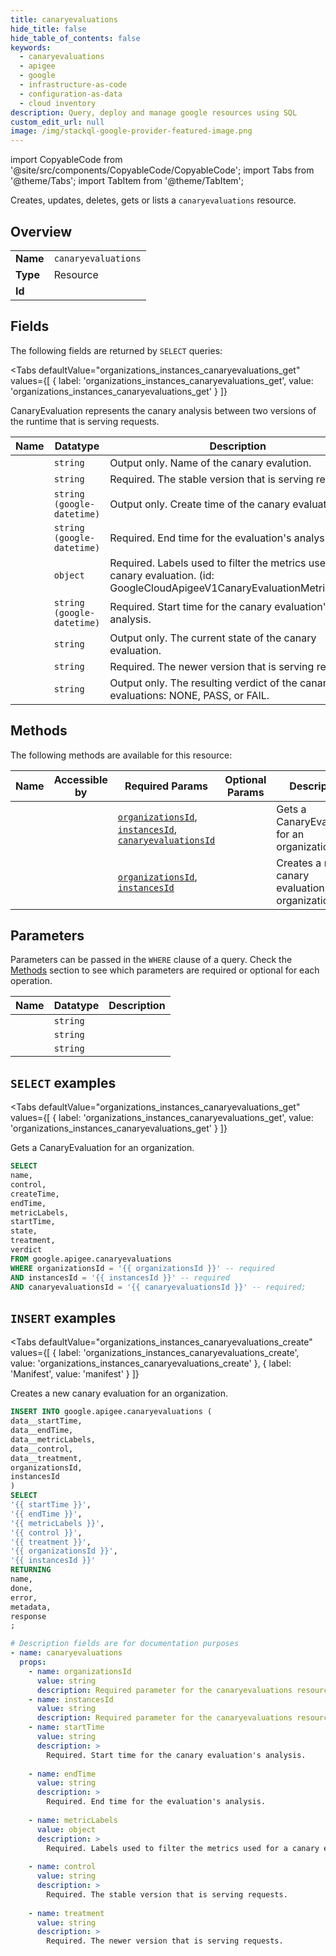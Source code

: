 ```yaml
--- 
title: canaryevaluations
hide_title: false
hide_table_of_contents: false
keywords:
  - canaryevaluations
  - apigee
  - google
  - infrastructure-as-code
  - configuration-as-data
  - cloud inventory
description: Query, deploy and manage google resources using SQL
custom_edit_url: null
image: /img/stackql-google-provider-featured-image.png
---
```


import CopyableCode from '@site/src/components/CopyableCode/CopyableCode';
import Tabs from '@theme/Tabs';
import TabItem from '@theme/TabItem';

Creates, updates, deletes, gets or lists a <code>canaryevaluations</code> resource.

## Overview
<table><tbody>
<tr><td><b>Name</b></td><td><code>canaryevaluations</code></td></tr>
<tr><td><b>Type</b></td><td>Resource</td></tr>
<tr><td><b>Id</b></td><td><CopyableCode code="google.apigee.canaryevaluations" /></td></tr>
</tbody></table>

## Fields

The following fields are returned by `SELECT` queries:

<Tabs
    defaultValue="organizations_instances_canaryevaluations_get"
    values={[
        { label: 'organizations_instances_canaryevaluations_get', value: 'organizations_instances_canaryevaluations_get' }
    ]}
>
<TabItem value="organizations_instances_canaryevaluations_get">

CanaryEvaluation represents the canary analysis between two versions of the runtime that is serving requests.

<table>
<thead>
    <tr>
    <th>Name</th>
    <th>Datatype</th>
    <th>Description</th>
    </tr>
</thead>
<tbody>
<tr>
    <td><CopyableCode code="name" /></td>
    <td><code>string</code></td>
    <td>Output only. Name of the canary evalution.</td>
</tr>
<tr>
    <td><CopyableCode code="control" /></td>
    <td><code>string</code></td>
    <td>Required. The stable version that is serving requests.</td>
</tr>
<tr>
    <td><CopyableCode code="createTime" /></td>
    <td><code>string (google-datetime)</code></td>
    <td>Output only. Create time of the canary evaluation.</td>
</tr>
<tr>
    <td><CopyableCode code="endTime" /></td>
    <td><code>string (google-datetime)</code></td>
    <td>Required. End time for the evaluation's analysis.</td>
</tr>
<tr>
    <td><CopyableCode code="metricLabels" /></td>
    <td><code>object</code></td>
    <td>Required. Labels used to filter the metrics used for a canary evaluation. (id: GoogleCloudApigeeV1CanaryEvaluationMetricLabels)</td>
</tr>
<tr>
    <td><CopyableCode code="startTime" /></td>
    <td><code>string (google-datetime)</code></td>
    <td>Required. Start time for the canary evaluation's analysis.</td>
</tr>
<tr>
    <td><CopyableCode code="state" /></td>
    <td><code>string</code></td>
    <td>Output only. The current state of the canary evaluation.</td>
</tr>
<tr>
    <td><CopyableCode code="treatment" /></td>
    <td><code>string</code></td>
    <td>Required. The newer version that is serving requests.</td>
</tr>
<tr>
    <td><CopyableCode code="verdict" /></td>
    <td><code>string</code></td>
    <td>Output only. The resulting verdict of the canary evaluations: NONE, PASS, or FAIL.</td>
</tr>
</tbody>
</table>
</TabItem>
</Tabs>

## Methods

The following methods are available for this resource:

<table>
<thead>
    <tr>
    <th>Name</th>
    <th>Accessible by</th>
    <th>Required Params</th>
    <th>Optional Params</th>
    <th>Description</th>
    </tr>
</thead>
<tbody>
<tr>
    <td><a href="#organizations_instances_canaryevaluations_get"><CopyableCode code="organizations_instances_canaryevaluations_get" /></a></td>
    <td><CopyableCode code="select" /></td>
    <td><a href="#parameter-organizationsId"><code>organizationsId</code></a>, <a href="#parameter-instancesId"><code>instancesId</code></a>, <a href="#parameter-canaryevaluationsId"><code>canaryevaluationsId</code></a></td>
    <td></td>
    <td>Gets a CanaryEvaluation for an organization.</td>
</tr>
<tr>
    <td><a href="#organizations_instances_canaryevaluations_create"><CopyableCode code="organizations_instances_canaryevaluations_create" /></a></td>
    <td><CopyableCode code="insert" /></td>
    <td><a href="#parameter-organizationsId"><code>organizationsId</code></a>, <a href="#parameter-instancesId"><code>instancesId</code></a></td>
    <td></td>
    <td>Creates a new canary evaluation for an organization.</td>
</tr>
</tbody>
</table>

## Parameters

Parameters can be passed in the `WHERE` clause of a query. Check the [Methods](#methods) section to see which parameters are required or optional for each operation.

<table>
<thead>
    <tr>
    <th>Name</th>
    <th>Datatype</th>
    <th>Description</th>
    </tr>
</thead>
<tbody>
<tr id="parameter-canaryevaluationsId">
    <td><CopyableCode code="canaryevaluationsId" /></td>
    <td><code>string</code></td>
    <td></td>
</tr>
<tr id="parameter-instancesId">
    <td><CopyableCode code="instancesId" /></td>
    <td><code>string</code></td>
    <td></td>
</tr>
<tr id="parameter-organizationsId">
    <td><CopyableCode code="organizationsId" /></td>
    <td><code>string</code></td>
    <td></td>
</tr>
</tbody>
</table>

## `SELECT` examples

<Tabs
    defaultValue="organizations_instances_canaryevaluations_get"
    values={[
        { label: 'organizations_instances_canaryevaluations_get', value: 'organizations_instances_canaryevaluations_get' }
    ]}
>
<TabItem value="organizations_instances_canaryevaluations_get">

Gets a CanaryEvaluation for an organization.

```sql
SELECT
name,
control,
createTime,
endTime,
metricLabels,
startTime,
state,
treatment,
verdict
FROM google.apigee.canaryevaluations
WHERE organizationsId = '{{ organizationsId }}' -- required
AND instancesId = '{{ instancesId }}' -- required
AND canaryevaluationsId = '{{ canaryevaluationsId }}' -- required;
```
</TabItem>
</Tabs>


## `INSERT` examples

<Tabs
    defaultValue="organizations_instances_canaryevaluations_create"
    values={[
        { label: 'organizations_instances_canaryevaluations_create', value: 'organizations_instances_canaryevaluations_create' },
        { label: 'Manifest', value: 'manifest' }
    ]}
>
<TabItem value="organizations_instances_canaryevaluations_create">

Creates a new canary evaluation for an organization.

```sql
INSERT INTO google.apigee.canaryevaluations (
data__startTime,
data__endTime,
data__metricLabels,
data__control,
data__treatment,
organizationsId,
instancesId
)
SELECT 
'{{ startTime }}',
'{{ endTime }}',
'{{ metricLabels }}',
'{{ control }}',
'{{ treatment }}',
'{{ organizationsId }}',
'{{ instancesId }}'
RETURNING
name,
done,
error,
metadata,
response
;
```
</TabItem>
<TabItem value="manifest">

```yaml
# Description fields are for documentation purposes
- name: canaryevaluations
  props:
    - name: organizationsId
      value: string
      description: Required parameter for the canaryevaluations resource.
    - name: instancesId
      value: string
      description: Required parameter for the canaryevaluations resource.
    - name: startTime
      value: string
      description: >
        Required. Start time for the canary evaluation's analysis.
        
    - name: endTime
      value: string
      description: >
        Required. End time for the evaluation's analysis.
        
    - name: metricLabels
      value: object
      description: >
        Required. Labels used to filter the metrics used for a canary evaluation.
        
    - name: control
      value: string
      description: >
        Required. The stable version that is serving requests.
        
    - name: treatment
      value: string
      description: >
        Required. The newer version that is serving requests.
        
```
</TabItem>
</Tabs>
